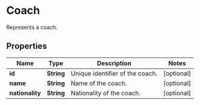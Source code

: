 

# Coach

Represents a coach.

## Properties

| Name | Type | Description | Notes |
|------------ | ------------- | ------------- | -------------|
|**id** | **String** | Unique identifier of the coach. |  [optional] |
|**name** | **String** | Name of the coach. |  [optional] |
|**nationality** | **String** | Nationality of the coach. |  [optional] |




